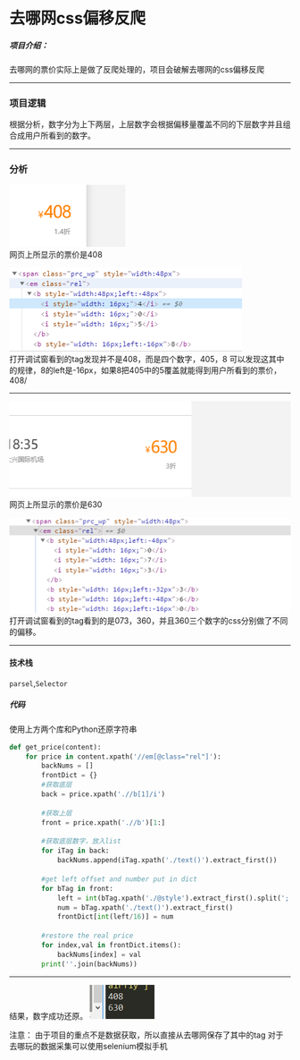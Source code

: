 
# 去哪网css偏移反爬

##### 项目介绍：
去哪网的票价实际上是做了反爬处理的，项目会破解去哪网的css偏移反爬


**** 
### 项目逻辑
根据分析，数字分为上下两层，上层数字会根据偏移量覆盖不同的下层数字并且组合成用户所看到的数字。

**** 
### 分析
![css](./imgs/1页面.png)  
网页上所显示的票价是408  


![css](./imgs/2分析.png)  
打开调试窗看到的tag发现并不是408，而是四个数字，405，8
可以发现这其中的规律，8的left是-16px，如果8把405中的5覆盖就能得到用户所看到的票价，408/


**** 
![css](./imgs/1.5页面.png)
网页上所显示的票价是630  

![css](./imgs/2.5分析.png)
打开调试窗看到的tag看到的是073，360，并且360三个数字的css分别做了不同的偏移。


**** 

#### 技术栈
`parsel`,`Selector`

##### 代码
使用上方两个库和Python还原字符串

```python
def get_price(content):
    for price in content.xpath('//em[@class="rel"]'):
        backNums = []
        frontDict = {}
        #获取底层
        back = price.xpath('.//b[1]/i')
        
        #获取上层
        front = price.xpath('.//b')[1:]
        
        #获取底层数字，放入list
        for iTag in back:
            backNums.append(iTag.xpath('./text()').extract_first())
            
        #get left offset and number put in dict
        for bTag in front:
            left = int(bTag.xpath('./@style').extract_first().split(';')[1][5:-2])
            num = bTag.xpath('./text()').extract_first()
            frontDict[int(left/16)] = num
        
        #restore the real price
        for index,val in frontDict.items():
            backNums[index] = val
        print(''.join(backNums))
```
**** 
结果，数字成功还原。
![css](./imgs/3.png)
  
注意：
由于项目的重点不是数据获取，所以直接从去哪网保存了其中的tag
对于去哪玩的数据采集可以使用selenium模拟手机
